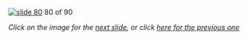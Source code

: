 [![slide 80](https://dl.dropboxusercontent.com/u/2977490/presentations/cookbook/img80.jpg)](81.md)
80 of 90

_Click on the image for the [next slide](81.md), or click [here for the previous one](79.md)_